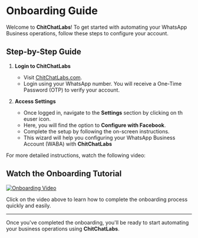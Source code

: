 # Onboarding Guide

Welcome to **ChitChatLabs**! To get started with automating your WhatsApp Business operations, follow these steps to configure your account.

## Step-by-Step Guide

1. **Login to ChitChatLabs**
   - Visit [ChitChatLabs.com](https://chitchatlabs.com).
   - Login using your WhatsApp number. You will receive a One-Time Password (OTP) to verify your account.

2. **Access Settings**
   - Once logged in, navigate to the **Settings** section by clicking on th euser icon.
   - Here, you will find the option to **Configure with Facebook**.
   - Complete the setup by following the on-screen instructions.
   - This wizard will help you configuring your WhatsApp Business Account (WABA) with **ChitChatLabs**

For more detailed instructions, watch the following video:

## Watch the Onboarding Tutorial

[![Onboarding Video](https://img.youtube.com/vi/ToSfBWVY8R4/0.jpg)](https://www.youtube.com/watch?v=ToSfBWVY8R4&t=2s)

Click on the video above to learn how to complete the onboarding process quickly and easily.

---

Once you've completed the onboarding, you'll be ready to start automating your business operations using **ChitChatLabs**.